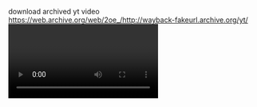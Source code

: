 download archived yt video https://web.archive.org/web/2oe_/http://wayback-fakeurl.archive.org/yt/<video id>

